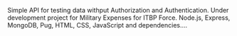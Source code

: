 Simple API for testing data withput Authorization and Authentication.
Under development project for Military Expenses for ITBP Force.
Node.js, Express, MongoDB, Pug, HTML, CSS, JavaScript and dependencies....
